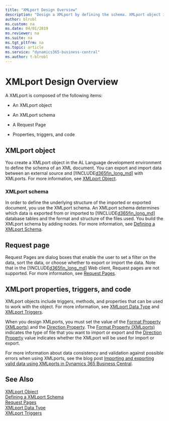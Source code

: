 ```yaml
---
title: "XMLport Design Overview"
description: "Design a XMLport by defining the schema. XMLport object is composed of a schema, request page, properties, triggers, and code."
author: blrobl
ms.custom: na
ms.date: 04/01/2019
ms.reviewer: na
ms.suite: na
ms.tgt_pltfrm: na
ms.topic: article
ms.service: "dynamics365-business-central"
ms.author: t-blrobl
---
```


# XMLport Design Overview
A XMLport is composed of the following items:

- An XMLport object

- An XMLport schema

- A Request Page

- Properties, triggers, and code

## XMLport object
You create a XMLport object in the AL Language development environment to define the schema of an XML document. You can export and import data between an external source and [!INCLUDE[d365fin_long_md](includes/d365fin_long_md.md)] with XMLports. For more information, see [XMLport Object](devenv-xmlport-object.md).

### XMLport schema
In order to define the underlying structure of the imported or exported document, you use the XMLport schema. An XMLport schema determines which data is exported from or imported to [!INCLUDE[d365fin_long_md](includes/d365fin_long_md.md)] database tables and the format and structure of the files used. You build the XMLport schema by adding nodes. For more information, see [Defining a XMLport Schema](devenv-xmlport-schema.md).

## Request page
Request Pages are dialog boxes that enable the user to set a filter on the data, sort the data, or choose whether to export or import the data. Note that in the [!INCLUDE[d365fin_long_md](includes/d365fin_long_md.md)] Web client, Request pages are not supported. For more information, see [Request Pages](devenv-request-pages.md).

## XMLport properties, triggers, and code
XMLport objects include triggers, methods, and properties that can be used to work with the object. For more information, see [XMLport Data Type](methods-auto/xmlport/xmlport-data-type.md) and [XMLport Triggers](triggers/devenv-xmlport-triggers.md).

When you design XMLports, you must set the value of the [Format Property (XMLports)](properties/devenv-format-xmlports-property.md) and the [Direction Property](properties/devenv-direction-property.md). The [Format Property (XMLports)](properties/devenv-format-xmlports-property.md) indicates the type of file that you want to import or export and the [Direction Property](properties/devenv-direction-property.md) value indicates whether the XMLport will be used for import or export.

For more information about data consistency and validation against possible errors when using XMLports, see the blog post [Importing and exporting valid data using XMLports in Dynamics 365 Business Central](https://cloudblogs.microsoft.com/dynamics365/it/2019/05/22/importing-and-exporting-valid-data-using-xmlports-in-dynamics-365-business-central/).

## See Also
[XMLport Object](devenv-xmlport-object.md)  
[Defining a XMLport Schema](devenv-xmlport-schema.md)   
[Request Pages](devenv-request-pages.md)  
[XMLport Data Type](methods-auto/xmlport/xmlport-data-type.md)  
[XMLport Triggers](triggers/devenv-xmlport-triggers.md)
